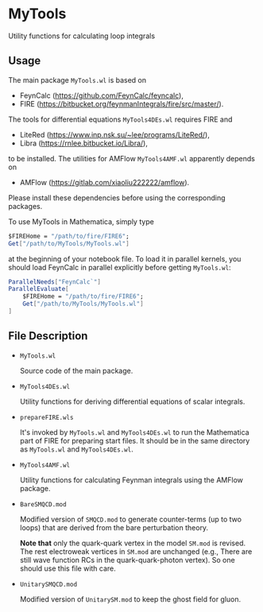 # MyTools

Utility functions for calculating loop integrals

## Usage

The main package `MyTools.wl` is based on 

 * FeynCalc (https://github.com/FeynCalc/feyncalc), 
 * FIRE (https://bitbucket.org/feynmanIntegrals/fire/src/master/). 

The tools for differential equations `MyTools4DEs.wl` requires FIRE and

* LiteRed (https://www.inp.nsk.su/~lee/programs/LiteRed/), 
* Libra (https://rnlee.bitbucket.io/Libra/), 

to be installed. The utilities for AMFlow `MyTools4AMF.wl` apparently depends on

* AMFlow (https://gitlab.com/xiaoliu222222/amflow). 

Please install these dependencies before using the corresponding packages. 

To use MyTools in Mathematica, simply type 
```Mathematica
$FIREHome = "/path/to/fire/FIRE6";
Get["/path/to/MyTools/MyTools.wl"]
```
at the beginning of your notebook file. To load it in parallel kernels, you should load FeynCalc in
parallel explicitly before getting `MyTools.wl`: 

```Mathematica
ParallelNeeds["FeynCalc`"]
ParallelEvaluate[
	$FIREHome = "/path/to/fire/FIRE6";
	Get["/path/to/MyTools/MyTools.wl"]
]
```

## File Description

  * `MyTools.wl`

    Source code of the main package. 

* `MyTools4DEs.wl`

  Utility functions for deriving differential equations of scalar integrals. 

* `prepareFIRE.wls`

  It's invoked by `MyTools.wl` and `MyTools4DEs.wl` to run the Mathematica part of FIRE for preparing start files. It should be in the same directory as `MyTools.wl` and `MyTools4DEs.wl`. 

* `MyTools4AMF.wl`

  Utility functions for calculating Feynman integrals using the AMFlow package. 

* `BareSMQCD.mod`

  Modified version of `SMQCD.mod` to generate counter-terms (up to two loops) that are derived from the bare perturbation theory. 

  **Note that** only the quark-quark vertex in the model `SM.mod` is revised. The rest electroweak vertices in `SM.mod` are unchanged (e.g., There are still wave function RCs in the quark-quark-photon vertex). So one should use this file with care. 

* `UnitarySMQCD.mod`

  Modified version of `UnitarySM.mod` to keep the ghost field for gluon. 
